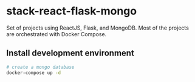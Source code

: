 # stack-react-flask-mongo
Set of projects using ReactJS, Flask, and MongoDB. Most of the projects are orchestrated with Docker Compose.

## Install development environment

```bash
# create a mongo database
docker-compose up -d
```
